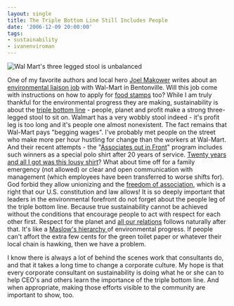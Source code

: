 ```yaml
---
layout: single
title: The Triple Bottom Line Still Includes People
date: '2006-12-09 20:00:00'
tags:
- sustainability
- ivanenviroman
---
```


![Wal Mart's three legged stool is unbalanced](https://photos-3.dropbox.com/t/2/AACCA6DXOyYFwk0yceDJNWelPiYQIY0xVTuIyDL53UVyiA/12/243143/png/32x32/1/1442095200/0/2/Screenshot%202015-09-12%2013.25.06.png/CMfrDiABIAIgAyAEIAUgBiAHKAEoAigH/RKmEa5RchyicW9jlI-i_7PoZDLK5GsQatqkwI00Z4j8?size=1024x768&size_mode=2)

</p>One of my favorite authors and local hero <a href="http://www.makower.com/">Joel Makower</a> writes about an <a href="http://makower.typepad.com/joel_makower/2006/12/job_opportunity.html">environmental liaison job</a> with Wal-Mart in Bentonville. Will this job come with instructions on how to apply for <a href="http://www.democraticwings.com/democraticwings/archives/womens_rights/001318.php">food stamps</a> too? While I am truly thankful for the environmental progress they are making, sustainability is about the <a href="http://en.wikipedia.org/wiki/Triple_bottom_line">triple bottom line</a> - people, planet and profit make a strong three-legged stool to sit on. Walmart has a very wobbly stool indeed - it's profit leg is too long and it's people one almost nonexistent. The fact remains that Wal-Mart pays "begging wages". I've probably met people on the street who make more per hour hustling for change than the  workers at Wal-Mart.  And their recent attempts - the "<a href="http://www.nytimes.com/2006/12/04/business/04walmart.htm">Associates out in Front</a>" program includes such winners as a special polo shirt after 20 years of service. <a href="http://www.chaosscenario.com/main/2006/12/walmart_blows_i.html">Twenty years and all I got was this lousy shirt</a>? What about time off for a family emergency (not allowed) or clear and open communication with management (which employees have been transferred to worse shifts for). God forbid they allow unionizing and the <a href="http://en.wikipedia.org/wiki/Freedom_of_association">freedom of association</a>, which is a right that our U.S. constitution and law allows!
It is so deeply important that leaders in the environmental forefront do not forget about the people leg of the triple bottom line. Because true sustainability cannot be achieved without the conditions that encourage people to act with respect for each other first. Respect for the planet and <a href="http://faculty.smu.edu/twalker/purpose.htm" title="Matakuye Oyasin">all our relations</a> follows naturally after that. It's like a <a href="http://en.wikipedia.org/wiki/Maslow's_hierarchy_of_needs">Maslow's hierarchy </a>of environmental progress. If people can't affort the extra few cents for the green toilet paper or whatever their local chain is hawking, then we have a problem.

I know there is always a lot of behind the scenes work that consultants do, and that it takes a long time to change a corporate culture. My hope is that every corporate consultant on sustainability is doing what he or she can to help CEO's and others learn the importance of the triple bottom line. And when appropriate, making those efforts visible to the community are important to show, too.